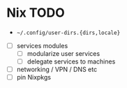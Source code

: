 # Nix TODO

- ``~/.config/user-dirs.{dirs,locale}``
- [ ] services modules
  - [ ] modularize user services
  - [ ] delegate services to machines
- [ ] networking / VPN / DNS etc
- [ ] pin Nixpkgs

